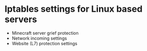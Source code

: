 # Iptables settings for Linux based servers

- Minecraft server grief protection
- Network incoming settings
- Website (L7) protection settings
